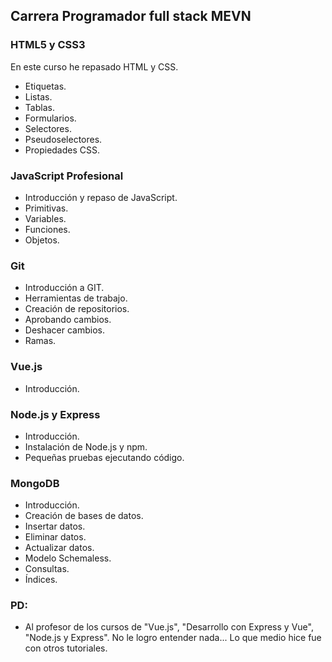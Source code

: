 ## Carrera Programador full stack MEVN

### HTML5 y CSS3
En este curso he repasado HTML y CSS.

- Etiquetas.
- Listas.
- Tablas.
- Formularios.
- Selectores.
- Pseudoselectores.
- Propiedades CSS.

### JavaScript Profesional

- Introducción y repaso de JavaScript.
- Primitivas.
- Variables.
- Funciones.
- Objetos.

### Git

- Introducción a GIT.
- Herramientas de trabajo.
- Creación de repositorios.
- Aprobando cambios.
- Deshacer cambios.
- Ramas.

### Vue.js

- Introducción.

### Node.js y Express

- Introducción.
- Instalación de Node.js y npm.
- Pequeñas pruebas ejecutando código.

### MongoDB

- Introducción.
- Creación de bases de datos.
- Insertar datos.
- Eliminar datos.
- Actualizar datos.
- Modelo Schemaless.
- Consultas.
- Índices.

### PD: 
- Al profesor de los cursos de "Vue.js", "Desarrollo con Express y Vue", "Node.js y Express". No le logro entender nada... Lo que medio hice fue con otros tutoriales.
